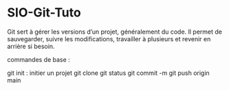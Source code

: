 # SIO-Git-Tuto

Git sert à gérer les versions d’un projet, généralement du code. Il permet de sauvegarder, suivre les modifications, travailler à plusieurs et revenir en arrière si besoin.

commandes de base : 

git init : initier un projet 
git clone 
git status
git commit -m 
git push origin main 
